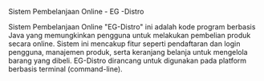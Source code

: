 Sistem Pembelanjaan Online - EG -Distro


Sistem Pembelanjaan Online "EG-Distro" ini adalah kode program berbasis Java yang memungkinkan pengguna untuk melakukan pembelian produk secara online. Sistem ini mencakup fitur seperti pendaftaran dan login pengguna, manajemen produk, serta keranjang belanja untuk mengelola barang yang dibeli. EG-Distro dirancang untuk digunakan pada platform berbasis terminal (command-line).



